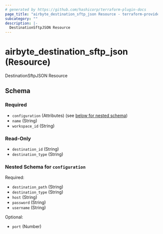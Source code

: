 ```yaml
---
# generated by https://github.com/hashicorp/terraform-plugin-docs
page_title: "airbyte_destination_sftp_json Resource - terraform-provider-airbyte-new"
subcategory: ""
description: |-
  DestinationSftpJSON Resource
---
```


# airbyte_destination_sftp_json (Resource)

DestinationSftpJSON Resource



<!-- schema generated by tfplugindocs -->
## Schema

### Required

- `configuration` (Attributes) (see [below for nested schema](#nestedatt--configuration))
- `name` (String)
- `workspace_id` (String)

### Read-Only

- `destination_id` (String)
- `destination_type` (String)

<a id="nestedatt--configuration"></a>
### Nested Schema for `configuration`

Required:

- `destination_path` (String)
- `destination_type` (String)
- `host` (String)
- `password` (String)
- `username` (String)

Optional:

- `port` (Number)


